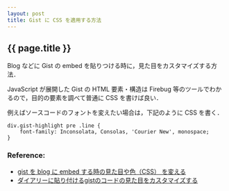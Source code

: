 ```yaml
---
layout: post
title: Gist に CSS を適用する方法
---
```


{{ page.title }}
--------------------------------------------------------------------------------

Blog などに Gist の embed を貼りつける時に，見た目をカスタマイズする方法．

JavaScript が展開した Gist の HTML 要素・構造は Firebug 等のツールでわかるので，目的の要素を調べて普通に CSS を書けば良い．

例えばソースコードのフォントを変えたい場合は，下記のように CSS を書く．


    div.gist-highlight pre .line {
        font-family: Inconsolata, Consolas, 'Courier New', monospace;
    }


### Reference:

- [gist を blog に embed する時の見た目や色（CSS） を変える](http://valvallow.blogspot.com/2010/10/gist-blog-embed-css.html)
- [ダイアリーに貼り付けるgistのコードの見た目をカスタマイズする](http://d.hatena.ne.jp/snaka72/20081218/1229622900)
